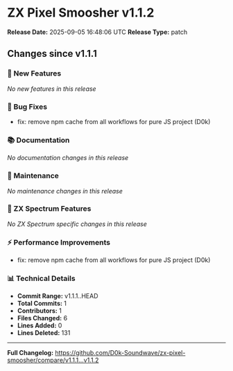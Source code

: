 # ZX Pixel Smoosher v1.1.2

**Release Date:** 2025-09-05 16:48:06 UTC
**Release Type:** patch

## Changes since v1.1.1

### 🚀 New Features
_No new features in this release_

### 🐛 Bug Fixes
- fix: remove npm cache from all workflows for pure JS project (D0k)

### 📚 Documentation
_No documentation changes in this release_

### 🔧 Maintenance
_No maintenance changes in this release_

### 🎨 ZX Spectrum Features
_No ZX Spectrum specific changes in this release_

### ⚡ Performance Improvements
- fix: remove npm cache from all workflows for pure JS project (D0k)

### 📊 Technical Details
- **Commit Range:** v1.1.1..HEAD
- **Total Commits:** 1
- **Contributors:** 1
- **Files Changed:** 6
- **Lines Added:** 0
- **Lines Deleted:** 131

---

**Full Changelog:** https://github.com/D0k-Soundwave/zx-pixel-smoosher/compare/v1.1.1...v1.1.2
